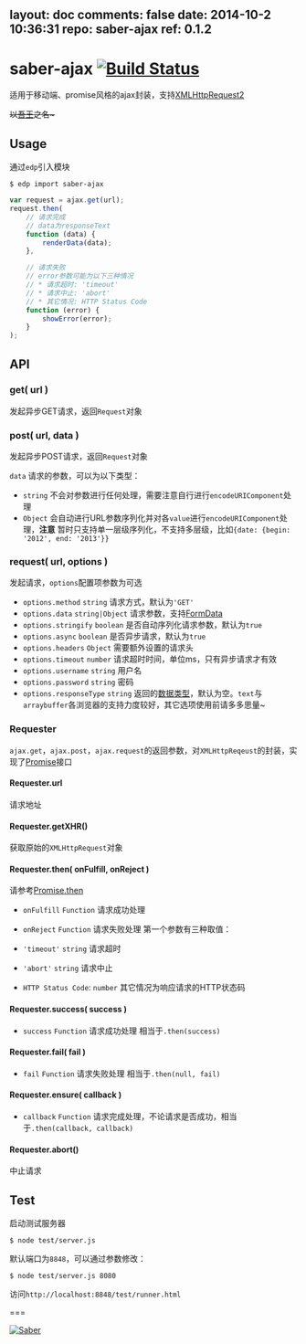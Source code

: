layout: doc
comments: false
date: 2014-10-2 10:36:31
repo: saber-ajax
ref: 0.1.2
---

# saber-ajax [![Build Status](https://travis-ci.org/ecomfe/saber-ajax.png)](https://travis-ci.org/ecomfe/saber-ajax)

适用于移动端、promise风格的ajax封装，支持[XMLHttpRequest2](http://www.w3.org/TR/XMLHttpRequest2/)

<del>以<a href="http://baike.baidu.com/view/8420590.htm" target="_blank">吾王</a>之名~</del>

## Usage

通过`edp`引入模块

    $ edp import saber-ajax

```javascript
var request = ajax.get(url);
request.then(
    // 请求完成
    // data为responseText
    function (data) {
        renderData(data);
    },

    // 请求失败
    // error参数可能为以下三种情况
    // * 请求超时: 'timeout'
    // * 请求中止: 'abort'
    // * 其它情况: HTTP Status Code
    function (error) {
        showError(error);
    }
);
```

## API

### get( url )

发起异步GET请求，返回`Request`对象

### post( url, data )

发起异步POST请求，返回`Request`对象

`data` 请求的参数，可以为以下类型：

* `string` 不会对参数进行任何处理，需要注意自行进行`encodeURIComponent`处理
* `Object` 会自动进行URL参数序列化并对各`value`进行`encodeURIComponent`处理，**注意** 暂时只支持单一层级序列化，不支持多层级，比如`{date: {begin: '2012', end: '2013'}}`


### request( url, options )

发起请求，`options`配置项参数为可选

* `options.method` `string` 请求方式，默认为`'GET'`
* `options.data` `string|Object` 请求参数，支持[FormData](http://www.w3.org/TR/XMLHttpRequest2/#interface-formdata)
* `options.stringify` `boolean` 是否自动序列化请求参数，默认为`true`
* `options.async` `boolean` 是否异步请求，默认为`true`
* `options.headers` `Object` 需要额外设置的请求头
* `options.timeout` `number` 请求超时时间，单位ms，只有异步请求才有效
* `options.username` `string` 用户名
* `options.password` `string` 密码
* `options.responseType` `string` 返回的[数据类型](http://www.w3.org/TR/XMLHttpRequest2/#xmlhttprequestresponsetype)，默认为空。`text`与`arraybuffer`各浏览器的支持力度较好，其它选项使用前请多多思量~

### Requester

`ajax.get`，`ajax.post`，`ajax.request`的返回参数，对`XMLHttpReqeust`的封装，实现了[Promise](https://github.com/ecomfe/saber-promise)接口

#### Requester.url

请求地址

#### Requester.getXHR()

获取原始的`XMLHttpRequest`对象

#### Requester.then( onFulfill, onReject )

请参考[Promise.then](https://github.com/ecomfe/saber-promise)

* `onFulfill` `Function` 请求成功处理
* `onReject` `Function` 请求失败处理 第一个参数有三种取值：

* `'timeout'` `string` 请求超时
* `'abort'` `string` 请求中止
* `HTTP Status Code`: `number` 其它情况为响应请求的HTTP状态码

#### Requester.success( success )

* `success` `Function` 请求成功处理 相当于`.then(success)`

#### Requester.fail( fail )

* `fail` `Function` 请求失败处理 相当于`.then(null, fail)`

#### Requester.ensure( callback )

* `callback` `Function` 请求完成处理，不论请求是否成功，相当于`.then(callback, callback)`

#### Requester.abort()

中止请求

## Test

启动测试服务器

    $ node test/server.js

默认端口为`8848`，可以通过参数修改：

    $ node test/server.js 8080

访问`http://localhost:8848/test/runner.html`

===

[![Saber](https://f.cloud.github.com/assets/157338/1485433/aeb5c72a-4714-11e3-87ae-7ef8ae66e605.png)](http://ecomfe.github.io/saber/)
